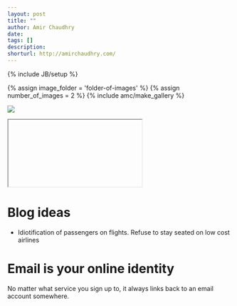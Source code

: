 ```yaml
---
layout: post
title: ""
author: Amir Chaudhry
date: 
tags: []
description:
shorturl: http://amirchaudhry.com/
---
```

{% include JB/setup %}

{% assign image_folder = 'folder-of-images' %}
{% assign number_of_images = 2 %}
{% include amc/make_gallery %}

<a href="#"><img class="center" src="#"></a>

&#x20; <iframe>lipsum</iframe>

# Blog ideas

- Idiotification of passengers on flights. Refuse to stay seated on low cost airlines

# Email is your online identity

No matter what service you sign up to, it always links back to an email account somewhere. 
